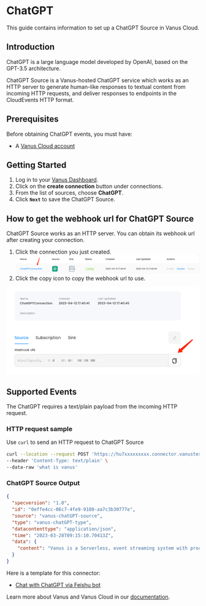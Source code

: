 # ChatGPT

This guide contains information to set up a ChatGPT Source in Vanus Cloud.

## Introduction

ChatGPT is a large language model developed by OpenAI, based on the GPT-3.5 architecture.

ChatGPT Source is a Vanus-hosted ChatGPT service which works as an HTTP server to generate human-like responses to textual content from incoming HTTP requests,
and deliver responses to endpoints in the CloudEvents HTTP format.

## Prerequisites

Before obtaining ChatGPT events, you must have:

- A [Vanus Cloud account](https://cloud.vanus.ai)

## Getting Started

1. Log in to your [Vanus Dashboard](https://cloud.vanus.ai/dashboard).
2. Click on the **create connection** button under connections.
3. From the list of sources, choose **ChatGPT**.
4. Click **`Next`** to save the ChatGPT Source.

## How to get the webhook url for ChatGPT Source

ChatGPT Source works as an HTTP server. You can obtain its webhook url after creating your connection.

1. Click the connection you just created.
   ![img.png](images/img.png)
2. Click the copy icon to copy the webhook url to use.

![img.png](images/img_1.png)

## Supported Events

The ChatGPT requires a text/plain payload from the incoming HTTP request.

### HTTP request sample

Use `curl` to send an HTTP request to ChatGPT Source

```bash
curl --location --request POST 'https://hu7xxxxxxxxx.connector.vanustest.com' \
--header 'Content-Type: text/plain' \
--data-raw 'what is vanus'
```

### ChatGPT Source Output

```json
{
  "specversion": "1.0",
  "id": "0effe4cc-06c7-4fe9-9180-aa7c3b30777e",
  "source": "vanus-chatGPT-source",
  "type": "vanus-chatGPT-type",
  "datacontenttype": "application/json",
  "time": "2023-03-28T09:15:10.70413Z",
  "data": {
    "content": "Vanus is a Serverless, event streaming system with processing capabilities. It connects SaaS, Cloud Services, and Databases to help users build next-gen event-driven Apps."
  }
}
```

Here is a template for this connector:

- [Chat with ChatGPT via Feishu bot](https://cloud.vanustest.com/connections/wizard?source=chatgpt&sink=feishu&id=20230329_0)

Learn more about Vanus and Vanus Cloud in our [documentation](https://docs.vanus.ai).
